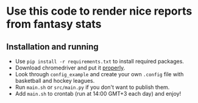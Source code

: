 # Use this code to render nice reports from fantasy stats

## Installation and running
- Use `pip install -r requirements.txt` to install required packages.
- Download chromedriver and put it [properly](https://stackoverflow.com/questions/42478591/python-selenium-chrome-webdriver).
- Look through `config_example` and create your own `.config` file with basketball and hockey leagues.
- Run `main.sh` or `src/main.py` if you don't want to publish them.
- Add `main.sh` to crontab (run at 14:00 GMT+3 each day) and enjoy!
